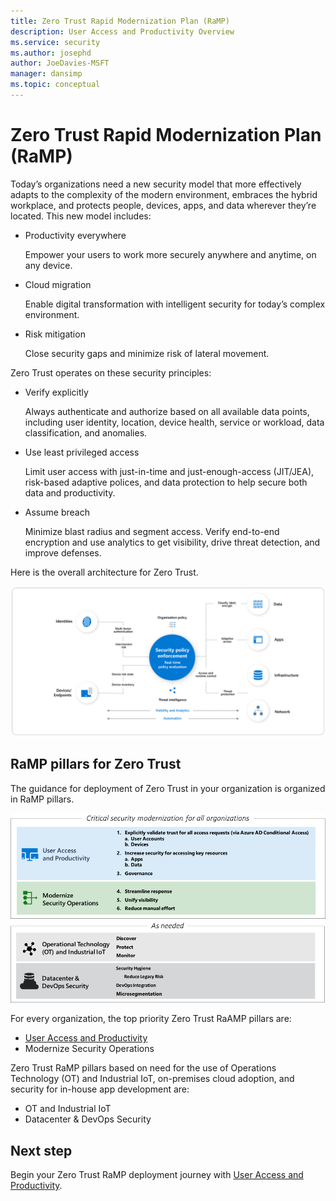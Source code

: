 ```yaml
---
title: Zero Trust Rapid Modernization Plan (RaMP)
description: User Access and Productivity Overview 
ms.service: security
ms.author: josephd
author: JoeDavies-MSFT
manager: dansimp
ms.topic: conceptual
---
```


# Zero Trust Rapid Modernization Plan (RaMP)

Today’s organizations need a new security model that more effectively adapts to the complexity of the modern environment, embraces the hybrid workplace, and protects people, devices, apps, and data wherever they’re located. This new model includes:

- Productivity everywhere

  Empower your users to work more securely anywhere and anytime, on any device.

- Cloud migration

  Enable digital transformation with intelligent security for today’s complex environment.

- Risk mitigation

  Close security gaps and minimize risk of lateral movement.

Zero Trust operates on these security principles:

- Verify explicitly

  Always authenticate and authorize based on all available data points, including user identity, location, device health, service or workload, data classification, and anomalies.

- Use least privileged access

  Limit user access with just-in-time and just-enough-access (JIT/JEA), risk-based adaptive polices, and data protection to help secure both data and productivity.

- Assume breach

  Minimize blast radius and segment access. Verify end-to-end encryption and use analytics to get visibility, drive threat detection, and improve defenses.


Here is the overall architecture for Zero Trust.

![The overall architecture for Zero Trust](./media/zero-trust-ramp-overview/zero-trust-architecture.png)



## RaMP pillars for Zero Trust

The guidance for deployment of Zero Trust in your organization is organized in RaMP pillars.

![RaMP pillars for Zero Trust](./media/zero-trust-ramp-overview/zero-trust-ramp-pillars.png)

For every organization, the top priority Zero Trust RaAMP pillars are:

- [User Access and Productivity](user-access-productivity-overview.md)
- Modernize Security Operations

Zero Trust RaMP pillars based on need for the use of Operations Technology (OT) and Industrial IoT, on-premises cloud adoption, and security for in-house app development are:

- OT and Industrial IoT
- Datacenter & DevOps Security

## Next step

Begin your Zero Trust RaMP deployment journey with [User Access and Productivity](user-access-productivity-overview.md).


